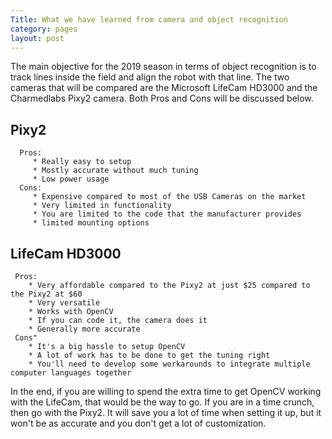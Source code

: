 ```yaml
---
Title: What we have learned from camera and object recognition
category: pages
layout: post
---
```

The main objective for the 2019 season in terms of object recognition is to track lines inside the field and align the robot with that line. The two cameras that will be compared are the Microsoft LifeCam HD3000 and the Charmedlabs Pixy2 camera. Both Pros and Cons will be discussed below.

## Pixy2
      Pros:
         * Really easy to setup
         * Mostly accurate without much tuning
         * Low power usage
      Cons:
         * Expensive compared to most of the USB Cameras on the market
         * Very limited in functionality
         * You are limited to the code that the manufacturer provides
         * limited mounting options

## LifeCam HD3000   
     Pros:
        * Very affordable compared to the Pixy2 at just $25 compared to the Pixy2 at $60 
        * Very versatile
        * Works with OpenCV 
        * If you can code it, the camera does it
        * Generally more accurate
     Cons"
        * It's a big hassle to setup OpenCV
        * A lot of work has to be done to get the tuning right
        * You'll need to develop some workarounds to integrate multiple computer languages together

In the end, if you are willing to spend the extra time to get OpenCV working with the LifeCam, that would be the way to go. If you are in a time crunch, then go with the Pixy2. It will save you a lot of time when setting it up, but it won't be as accurate and you don't get a lot of customization.





         

